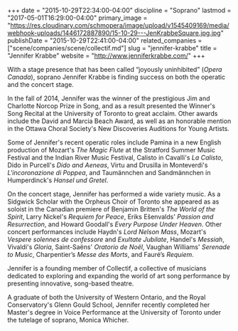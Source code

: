 +++
date = "2015-10-29T22:34:00-04:00"
discipline = "Soprano"
lastmod = "2017-05-01T16:29:00-04:00"
primary_image = "https://res.cloudinary.com/schmopera/image/upload/v1545409169/media/webhook-uploads/1446172887890/15-10-29---JenKrabbeSquare.jpg.jpg"
publishDate = "2015-10-29T22:41:00-04:00"
related_companies = ["scene/companies/scene/collectif.md"]
slug = "jennifer-krabbe"
title = "Jennifer Krabbe"
website = "http://www.jenniferkrabbe.com/"
+++

With a stage presence that has been called “joyously uninhibited” (*Opera Canada*), soprano Jennifer Krabbe is finding success on both the operatic and the concert stage.

In the fall of 2014, Jennifer was the winner of the prestigious Jim and Charlotte Norcop Prize in Song, and as a result presented the Winner's Song Recital at the University of Toronto to great acclaim. Other awards include the David and Marcia Beach Award, as well as an honorable mention in the Ottawa Choral Society's New Discoveries Auditions for Young Artists.

Some of Jennifer's recent operatic roles include Pamina in a new English production of Mozart's *The Magic Flute* at the Stratford Summer Music Festival and the Indian River Music Festival, Calisto in Cavalli's *La Calisto*, Dido in Purcell's *Dido and Aeneas*, Virtu and Drusilla in Monteverdi's *L'incoronazione di Poppea*, and Taumännchen and Sandmännchen in Humperdinck's *Hansel und Gretel*. 

On the concert stage, Jennifer has performed a wide variety music. As a Sidgwick Scholar with the Orpheus Choir of Toronto she appeared as as soloist in the Canadian premiere of Benjamin Britten's *The World of the Spirit*, Larry Nickel's *Requiem for Peace*, Eriks Ešenvalds' *Passion and Resurrection*, and Howard Goodall's *Every Purpose Under Heaven*. Other concert performances include Haydn's *Lord Nelson Mass*, Mozart's *Vespere solennes de confessore* and *Exultate Jubilate*, Handel's *Messiah*, Vivaldi's *Gloria*, Saint-Saëns' *Oratorio de Noël*, Vaughan Williams' *Serenade to Music*, Charpentier’s *Messe des Morts*, and Fauré’s *Requiem*.

Jennifer is a founding member of Collectìf, a collective of musicians dedicated to exploring and expanding the world of art song performance by presenting innovative, song-based theatre.

A graduate of both the University of Western Ontario, and the Royal Conservatory's Glenn Gould School, Jennifer recently completed her Master's degree in Voice Performance at the University of Toronto under the tutelage of soprano, Monica Whicher. 
